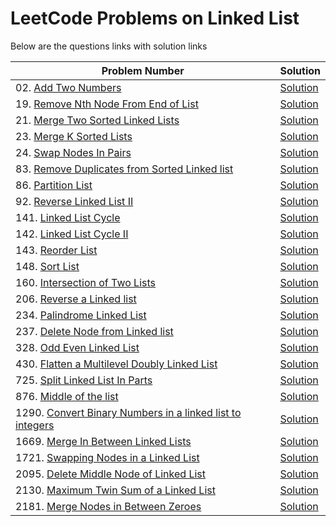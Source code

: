 # LeetCode Problems on Linked List
Below are the questions links with solution links


|Problem Number|Solution|
|--------------|--------|
|02. [Add Two Numbers](https://leetcode.com/problems/add-two-numbers)|[Solution](https://github.com/HarshOza36/LeetCode_Problems/blob/main/Linked%20List/P02%20-%20addTwoNumbers.py)|
|19. [Remove Nth Node From End of List](https://leetcode.com/problems/remove-nth-node-from-end-of-list/)|[Solution](https://github.com/HarshOza36/LeetCode_Problems/blob/main/Linked%20List/P19%20-%20removeNthNodeFromEndOfList.py)|
|21. [Merge Two Sorted Linked  Lists](https://leetcode.com/problems/merge-two-sorted-lists)|[Solution](https://github.com/HarshOza36/LeetCode_Problems/blob/main/Linked%20List/P21%20-%20mergeTwoSortedLinkedList.py)|
|23. [Merge K Sorted Lists](https://leetcode.com/problems/merge-k-sorted-lists)|[Solution](https://github.com/HarshOza36/LeetCode_Problems/blob/main/Linked%20List/P23%20-%20mergeKSortedLists.py)|
|24. [Swap Nodes In Pairs](https://leetcode.com/problems/swap-nodes-in-pairs/)|[Solution](https://github.com/HarshOza36/LeetCode_Problems/blob/main/Linked%20List/P24%20-%20swapNodesInPairs.py)|
|83. [Remove Duplicates from Sorted Linked list](https://leetcode.com/problems/remove-duplicates-from-sorted-list)|[Solution](https://github.com/HarshOza36/LeetCode_Problems/blob/main/Linked%20List/P83%20-%20removeDuplicatesFromSortedList.py)|
|86. [Partition List](https://leetcode.com/problems/partition-list)|[Solution](https://github.com/HarshOza36/LeetCode_Problems/blob/main/Linked%20List/P86%20-%20partitionList.py)|
|92. [Reverse Linked List II](https://leetcode.com/problems/reverse-linked-list-ii)|[Solution](https://github.com/HarshOza36/LeetCode_Problems/blob/main/Linked%20List/P92%20-%20reverseLinkedList_II.py)|
|141. [Linked List Cycle](https://leetcode.com/problems/linked-list-cycle/)|[Solution](https://github.com/HarshOza36/LeetCode_Problems/blob/main/Linked%20List/P141%20-%20linkedListCycle.py)|
|142. [Linked List Cycle II](https://leetcode.com/problems/linked-list-cycle-ii/)|[Solution](https://github.com/HarshOza36/LeetCode_Problems/blob/main/Linked%20List/P142%20-%20linkedListCycle_II.py)|
|143. [Reorder List](https://leetcode.com/problems/reorder-list)|[Solution](https://github.com/HarshOza36/LeetCode_Problems/blob/main/Linked%20List/P143%20-%20reorderList.py)|
|148. [Sort List](https://leetcode.com/problems/sort-list/)|[Solution](https://github.com/HarshOza36/LeetCode_Problems/blob/main/Linked%20List/P148%20-%20sortList.py)|
|160. [Intersection of Two Lists](https://leetcode.com/problems/intersection-of-two-linked-lists)|[Solution](https://github.com/HarshOza36/LeetCode_Problems/blob/main/Linked%20List/P160%20-%20intersectionOfTwoLinkedLists.py)|
|206. [Reverse a Linked list](https://leetcode.com/problems/reverse-linked-list)|[Solution](https://github.com/HarshOza36/LeetCode_Problems/blob/main/Linked%20List/P206%20-%20reverseLinkedList.py)|
|234. [Palindrome Linked List](https://leetcode.com/problems/palindrome-linked-list)|[Solution](https://github.com/HarshOza36/LeetCode_Problems/blob/main/Linked%20List/P234%20-%20palindromeLinkedList.py)|
|237. [Delete Node from Linked list](https://leetcode.com/problems/delete-node-in-a-linked-list)|[Solution](https://github.com/HarshOza36/LeetCode_Problems/blob/main/Linked%20List/P237%20-%20deleteNodeInLinkedList.py)|
|328. [Odd Even Linked List](https://leetcode.com/problems/odd-even-linked-list/)|[Solution](https://github.com/HarshOza36/LeetCode_Problems/blob/main/Linked%20List/P328%20-%20oddEvenLinkedList.py)|
|430. [Flatten a Multilevel Doubly Linked List](https://leetcode.com/problems/flatten-a-multilevel-doubly-linked-list/)|[Solution](https://github.com/HarshOza36/LeetCode_Problems/blob/main/Linked%20List/P430%20-%20flattenAmultilevelDoublyLinkedList.py)|
|725. [Split Linked List In Parts](https://leetcode.com/problems/split-linked-list-in-parts/description/?envType=daily-question&envId=2023-09-06)|[Solution]()|
|876. [Middle of the list](https://leetcode.com/problems/middle-of-the-linked-list)|[Solution](https://github.com/HarshOza36/LeetCode_Problems/blob/main/Linked%20List/P876%20-%20middleoftheLinkedList.py)|
|1290. [Convert Binary Numbers in a linked list to integers](https://leetcode.com/problems/convert-binary-number-in-a-linked-list-to-integer)|[Solution](https://github.com/HarshOza36/LeetCode_Problems/blob/main/Linked%20List/P1290%20-%20convertBinNoinLinkedListToINT.py)|
|1669. [Merge In Between Linked Lists](https://leetcode.com/problems/merge-in-between-linked-lists)|[Solution](https://github.com/HarshOza36/LeetCode_Problems/blob/main/Linked%20List/P1669%20-%20mergeInBetweenLinkedLists.py)|
|1721. [Swapping Nodes in a Linked List](https://leetcode.com/problems/swapping-nodes-in-a-linked-list/description/)|[Solution](https://github.com/HarshOza36/LeetCode_Problems/blob/main/Linked%20List/P1721%20-%20swappingNodesInALinkedList.java)|
|2095. [Delete Middle Node of Linked List](https://leetcode.com/problems/delete-the-middle-node-of-a-linked-list)|[Solution](https://github.com/HarshOza36/LeetCode_Problems/blob/main/Linked%20List/P2095%20-%20deleteTheMiddleNodeOfALinkedList.py)|
|2130. [Maximum Twin Sum of a Linked List](https://leetcode.com/problems/maximum-twin-sum-of-a-linked-list/)|[Solution](https://github.com/HarshOza36/LeetCode_Problems/blob/main/Linked%20List/P2130%20-%20maximumTwinSumOfAlinkedList.py)|
|2181. [Merge Nodes in Between Zeroes](https://leetcode.com/problems/merge-nodes-in-between-zeros)|[Solution](https://github.com/HarshOza36/LeetCode_Problems/blob/main/Linked%20List/P2181%20-%20mergeNodesInBetweenZeros.py)|
